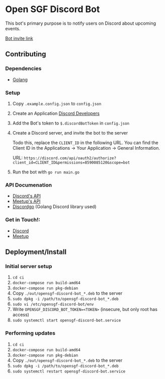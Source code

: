 # Open SGF Discord Bot
This bot's primary purpose is to notify users on Discord about upcoming
events.

[Bot invite link](https://discord.com/api/oauth2/authorize?client_id=968292503604330557&permissions=8590085120&scope=bot)

## Contributing

### Dependencies
- [Golang](https://go.dev/)

### Setup
1. Copy `.example.config.json` to `config.json`
2. Create an Application [Discord Developers](https://discord.com/developers/applications)
3. Add the Bot's token to `$.discordBotToken` in `config.json`
4. Create a Discord server, and invite the bot to the server

    Todo this, replace the `CLIENT_ID` in the following URL. You can find the
    Client ID in the Applications -> Your Application -> General Information.

    URL: `https://discord.com/api/oauth2/authorize?client_id=CLIENT_ID&permissions=8590085120&scope=bot`

5. Run the bot with `go run main.go`

### API Documenation
- [Discord's API](https://discord.com/developers/docs/intro)
- [Meetup's API](https://www.meetup.com/api/general/)
- [Discordgo](https://github.com/bwmarrin/discordgo) (Golang Discord library used)

### Get in Touch!:
- [Discord](https://discord.gg/jFD8dZP)
- [Meetup](https://www.meetup.com/open-sgf)

## Deployment/Install

### Initial server setup

1. `cd ci`
2. `docker-compose run build-amd64`
3. `docker-compose run pkg-debian`
4. Copy `./out/opensgf-discord-bot_*.deb` to the server
5. `sudo dpkg -i /path/to/opensgf-discord-bot_*.deb`
6. `sudo vi /etc/opensgf-discord-bot/env`
7. Write `OPENSGF_DISCORD_BOT_TOKEN=<TOKEN>` (insecure, but only root has access)
8. `sudo systemctl start opensgf-discord-bot.service`

### Performing updates

1. `cd ci`
2. `docker-compose run build-amd64`
3. `docker-compose run pkg-debian`
4. Copy `./out/opensgf-discord-bot_*.deb` to the server
5. `sudo dpkg -i /path/to/opensgf-discord-bot_*.deb`
6. `sudo systemctl restart opensgf-discord-bot.service`
